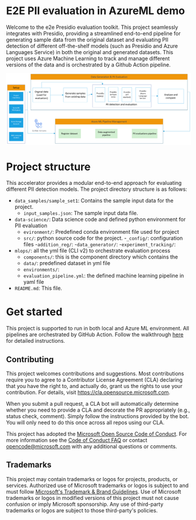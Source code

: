 # E2E PII evaluation in AzureML demo

Welcome to the e2e Presidio evaluation toolkit. This project seamlessly integrates with Presidio, providing a streamlined end-to-end pipeline for generating sample data from the original dataset and evaluating PII detection of different off-the-shelf models (such as Presidio and Azure Languages Service) in both the original and generated datasets. This project uses Azure Machine Learning to track and manage different versions of the data and is orchestrated by a Github Action pipeline.

![architecture](/docs/images/e2e%20evaluation%20architecture%20diagram.png)

# Project structure
This accelerator provides a modular end-to-end approach for evaluating different PII detection models. The project directory structure is as follows:

- `data_samples/sample_set1`: Contains the sample input data for the project.
  - `input_samples.json`: The sample input data file.
- `data-science/`: Data science code and defined python environment for PII evaluation 
  - `evironment/`: Predefined conda environment file used for project
  - `src/`: python source code for the project.
    -`_config/`: configuration files 
    -`addition_reg/`: 
    -`data_generator/`: 
    -`experiment_tracking/`:
- `mlops/`: all the yml file (CLI v2) to orchestrate evaluation process
  - `components/`: this is the component directory which contains the 
  - `data/`: predefined dataset in yml file
  - `environments/`: 
  - `evaluation_pipeline.yml`: the defined machine learning pipeline in yaml file
- `README.md`: This file.

# Get started
This project is supported to run in both local and Azure ML environment. All pipelines are orchestrated by GitHub Action. Follow the walkthrough [here](docs/setup_walkthrough.md) for detailed instructions.

## Contributing

This project welcomes contributions and suggestions.  Most contributions require you to agree to a
Contributor License Agreement (CLA) declaring that you have the right to, and actually do, grant us
the rights to use your contribution. For details, visit https://cla.opensource.microsoft.com.

When you submit a pull request, a CLA bot will automatically determine whether you need to provide
a CLA and decorate the PR appropriately (e.g., status check, comment). Simply follow the instructions
provided by the bot. You will only need to do this once across all repos using our CLA.

This project has adopted the [Microsoft Open Source Code of Conduct](https://opensource.microsoft.com/codeofconduct/).
For more information see the [Code of Conduct FAQ](https://opensource.microsoft.com/codeofconduct/faq/) or
contact [opencode@microsoft.com](mailto:opencode@microsoft.com) with any additional questions or comments.

## Trademarks

This project may contain trademarks or logos for projects, products, or services. Authorized use of Microsoft 
trademarks or logos is subject to and must follow 
[Microsoft's Trademark & Brand Guidelines](https://www.microsoft.com/en-us/legal/intellectualproperty/trademarks/usage/general).
Use of Microsoft trademarks or logos in modified versions of this project must not cause confusion or imply Microsoft sponsorship.
Any use of third-party trademarks or logos are subject to those third-party's policies.
